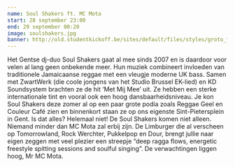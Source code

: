 ```yaml
---
name: Soul Shakers ft. MC Mota
start: 28 september 23:00
end: 29 september 00:20
image: soulshakers.jpg
banner: http://old.studentkickoff.be/sites/default/files/styles/groto_foto-980x/public/soulshakers.jpg?itok=pDNNF9X6
---
```

Het Gentse dj-duo Soul Shakers gaat al mee sinds 2007 en is daardoor voor velen al lang geen onbekende meer. Hun muziek combineert invloeden van traditionele Jamaicaanse reggae met een vleugje moderne UK bass. Samen met ZwartWerk (die coole jongens van het Studio Brussel EK-lied) en KD Soundsystem brachten ze de hit ‘Met Mij Mee’ uit. Ze hebben een sterke internationale tint en vooral ook een hoog dansbaarheidsniveau. Je kon Soul Shakers deze zomer al op een paar grote podia zoals Reggae Geel en Couleur Café zien en binnenkort staan ze op ons eigenste Sint-Pietersplein in Gent. Is dat alles? Helemaal niet! De Soul Shakers komen niet alleen. Niemand minder dan MC Mota zal erbij zijn. De Limburger die al verscheen op Tomorrowland, Rock Werchter, Pukkelpop en Dour, brengt jullie naar eigen zeggen met veel plezier een streepje “deep ragga flows, energetic freestyle spitting sessions and soulful singing”. De verwachtingen liggen hoog, Mr MC Mota.
